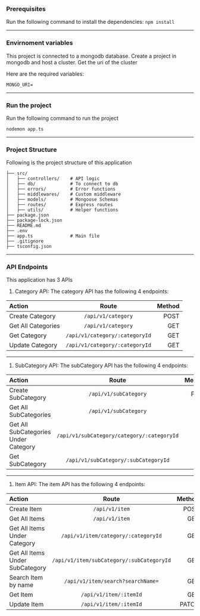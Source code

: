### Prerequisites

Run the following command to install the dependencies:
```npm install```

----
### Envirnoment variables

This project is connected to a mongodb database. Create a project in mongodb and host a cluster. Get the uri of the cluster

Here are the required variables:

```MONGO_URI=```

----
### Run the project

Run the following command to run the project

```nodemon app.ts```

----
### Project Structure

Following is the project structure of this application

```
├── src/
│   ├── controllers/    # API logic
│   ├── db/             # To connect to db
│   ├── errors/         # Error functions
│   ├── middlewares/    # Custom middleware
│   ├── models/         # Mongoose Schemas
│   ├── routes/         # Express routes
│   ├── utils/          # Helper functions
├── package.json
├── package-lock.json
├── README.md
├── .env
├── app.ts              # Main file
├── .gitignore
├── tsconfig.json
```

----
### API Endpoints

This application has 3 APIs

1. Category API:
The category API has the following 4 endpoints:

| Action |  Route  | Method |
|:-----|:--------:|------:|
| Create Category   | `/api/v1/category` | POST |
| Get All Categories   |  `/api/v1/category`  |   GET |
| Get Category   | `/api/v1/category/:categoryId` |    GET |
| Update Category   | `/api/v1/category/:categoryId` |    GET |


----

1. SubCategory API:
The subCategory API has the following 4 endpoints:

| Action |  Route  | Method |
|:-----|:--------:|------:|
| Create SubCategory   | `/api/v1/subCategory` | POST |
| Get All SubCategories   |  `/api/v1/subCategory`  |   GET |
| Get All SubCategories Under Category   | `/api/v1/subCategory/category/:categoryId` |    GET |
| Get SubCategory   | `/api/v1/subCategory/:subCategoryId` |    GET |

----

1. Item API:
The item API has the following 4 endpoints:

| Action |  Route  | Method |
|:-----|:--------:|------:|
| Create Item   | `/api/v1/item` | POST |
| Get All Items   |  `/api/v1/item`  |   GET |
| Get All Items Under Category   | `/api/v1/item/category/:categoryId` |    GET |
| Get All Items Under SubCategory   | `/api/v1/item/subCategory/:subCategoryId` |    GET |
| Search Item by name   | `/api/v1/item/search?searchName=` |    GET |
| Get Item   | `/api/v1/item/:itemId` |    GET |
| Update Item   | `/api/v1/item/:itemId` |    PATCH |